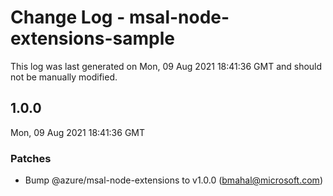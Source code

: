 # Change Log - msal-node-extensions-sample

This log was last generated on Mon, 09 Aug 2021 18:41:36 GMT and should not be manually modified.

<!-- Start content -->

## 1.0.0

Mon, 09 Aug 2021 18:41:36 GMT

### Patches

- Bump @azure/msal-node-extensions to v1.0.0 (bmahal@microsoft.com)
